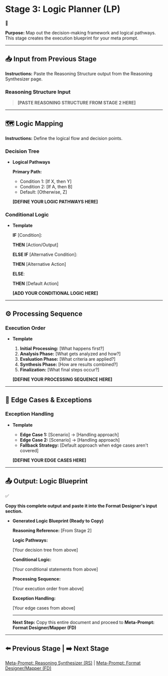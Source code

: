 # Stage 3: Logic Planner (LP)

<aside>
📍

**Purpose:** Map out the decision-making framework and logical pathways. This stage creates the execution blueprint for your meta prompt.

</aside>

---

## 📥 Input from Previous Stage

**Instructions:** Paste the Reasoning Structure output from the Reasoning Synthesizer page.

### Reasoning Structure Input

> **[PASTE REASONING STRUCTURE FROM STAGE 2 HERE]**
> 

---

## 🗺️ Logic Mapping

**Instructions:** Define the logical flow and decision points.

### Decision Tree

- **Logical Pathways**
    
    **Primary Path:**
    
    - Condition 1: [If X, then Y]
    - Condition 2: [If A, then B]
    - Default: [Otherwise, Z]
    
    **[DEFINE YOUR LOGIC PATHWAYS HERE]**
    

### Conditional Logic

- **Template**
    
    **IF** [Condition]:
    
    **THEN** [Action/Output]
    
    **ELSE IF** [Alternative Condition]:
    
    **THEN** [Alternative Action]
    
    **ELSE**:
    
    **THEN** [Default Action]
    
    **[ADD YOUR CONDITIONAL LOGIC HERE]**
    

---

## ⚙️ Processing Sequence

### Execution Order

- **Template**
    1. **Initial Processing:** [What happens first?]
    2. **Analysis Phase:** [What gets analyzed and how?]
    3. **Evaluation Phase:** [What criteria are applied?]
    4. **Synthesis Phase:** [How are results combined?]
    5. **Finalization:** [What final steps occur?]
    
    **[DEFINE YOUR PROCESSING SEQUENCE HERE]**
    

---

## 🎲 Edge Cases & Exceptions

### Exception Handling

- **Template**
    - **Edge Case 1:** [Scenario] → [Handling approach]
    - **Edge Case 2:** [Scenario] → [Handling approach]
    - **Fallback Strategy:** [Default approach when edge cases aren't covered]
    
    **[DEFINE YOUR EDGE CASES HERE]**
    

---

## 📤 Output: Logic Blueprint

<aside>
✅

**Copy this complete output and paste it into the Format Designer's input section.**

</aside>

- **Generated Logic Blueprint (Ready to Copy)**
    
    **Reasoning Reference:** [From Stage 2]
    
    **Logic Pathways:**
    
    [Your decision tree from above]
    
    **Conditional Logic:**
    
    [Your conditional statements from above]
    
    **Processing Sequence:**
    
    [Your execution order from above]
    
    **Exception Handling:**
    
    [Your edge cases from above]
    
    ---
    
    **Next Step:** Copy this entire document and proceed to **Meta-Prompt: Format Designer/Mapper (FD)**
    

---

## ⬅️ Previous Stage | ➡️ Next Stage

[Meta-Prompt: Reasoning Synthesizer (RS)](https://www.notion.so/Meta-Prompt-Reasoning-Synthesizer-RS-29cd71a8c0e9818092dec8582a5e5530?pvs=21) | [Meta-Prompt: Format Designer/Mapper (FD)](https://www.notion.so/Meta-Prompt-Format-Designer-Mapper-FD-29cd71a8c0e98185b86cdd69a6215bb8?pvs=21)